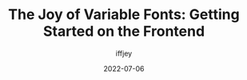 ---
author: iffjey
coauthor: romanshamin_en
# coauthors
date: 2022-07-06
draft: true
permalink: false
publisher: evilmartians
tags:
  - fonts
  - css
target_url: https://evilmartians.com/chronicles/the-joy-of-variable-fonts-getting-started-on-the-frontend
title: "The Joy of Variable Fonts: Getting Started on the Frontend"
---